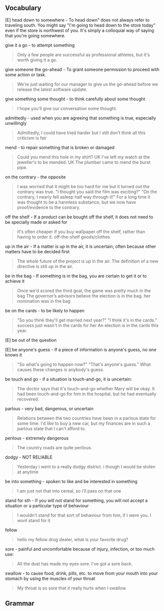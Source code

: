

## Vocabulary 

[E] head down to somewhere - To head down" does not always refer to traveling south. You might say "I'm going to head down to the store today" even if the store is northwest of you. It's simply a colloquial way of saying that you're going somewhere.

give it a go - to attempt something
> Only a few people are successful as professional athletes, but it's worth giving it a go.

give someone the go-ahead - To grant someone permission to proceed with some action or task.
> We're just waiting for our manager to give us the go-ahead before we release the latest software update.

give something some thought - to think carefully about some thought
> I hope you’ll give our conversation some thought.

admittedly - used when you are agreeing that something is true, especially unwillingly
> Admittedly, I could have tried harder but I still don't think all this criticism is fair

mend - to repair something that is broken or damaged
> Could you mend this hole in my shirt?
> UK I've left my watch at the jeweller's to be mended.
> UK The plumber came to mend the burst pipe.

on the contrary - the opposite
> I was worried that it might be too hard for me but it turned out the contrary was true.
> "I thought you said the film was exciting?" "On the contrary, I nearly fell asleep half way through it!"
> For a long time it was thought to be a harmless substance, but we now have proof/evidence to the contrary.

off the shelf - If a product can be bought off the shelf, it does not need to be specially made or asked for
> It's often cheaper if you buy wallpaper off the shelf, rather than having to order it.
> off-the-shelf goods/clothes

up in the air - If a matter is up in the air, it is uncertain, often because other matters have to be decided first
> The whole future of the project is up in the air.
> The definition of a new directive is still up in the air.

be in the bag - If something is in the bag, you are certain to get it or to achieve it
> Once we'd scored the third goal, the game was pretty much in the bag
> The governor’s advisors believe the election is in the bag.
> her nomination was in the bag

be on the cards - to be likely to happen
> "So you think they'll get married next year?" "I think it's in the cards."
> success just wasn't in the cards for her
> An election is in the cards this year.

[E] be out of the question

[E] be anyone's guess - If a piece of information is anyone's guess, no one knows it
> "So what's going to happen now?" "That's anyone's guess."
> What causes these changes is anybody's guess.

be touch and go - if a situation is touch-and-go, it is uncertain:
> The doctor says that it's touch-and-go whether Mary will be okay.
> It had been touch-and-go for him in the hospital, but he had eventually recovered.

parlous - very bad, dangerous, or uncertain
> Relations between the two countries have been in a parlous state for some time.
> I'd like to buy a new car, but my finances are in such a parlous state that I can't afford to.

perilous - extremely dangerous
> The country roads are quite perilous.

dodgy - NOT RELIABLE
> Yesterday i went to a really dodgy district. i though I would be stolen at anytime

be into something - spoken to like and be interested in something
> I am just not that into cereal, so i'll pass on that one 

stand for sth - If you will not stand for something, you will not accept a situation or a particular type of behaviour
> I wouldn't stand for that sort of behaviour from him, if I were you.
> I wont stand for it

fellow
> hello my fellow drug dealer, what is your favorite drug?

sore - painful and uncomfortable because of injury, infection, or too much use:
> All the dust has made my eyes sore.
> I've got a sore back.

swallow - to cause food, drink, pills, etc. to move from your mouth into your stomach by using the muscles of your throat
> My throat is so sore that it really hurts when I swallow.


## Grammar 
